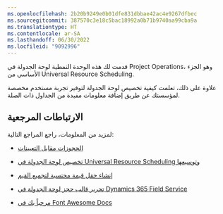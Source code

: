 ```yaml
---
ms.openlocfilehash: 2b20b9249e0b01dfe831dbbae42ac4e9267dfbec
ms.sourcegitcommit: 387570c3e18c5bac18992a0b71b9740aa99cba9a
ms.translationtype: HT
ms.contentlocale: ar-SA
ms.lasthandoff: 06/30/2022
ms.locfileid: "9092996"
---
```

قدمت لك هذه الوحدة النمطية لوحة الجدولة في Project Operations، وهو الجزء الأساسي من Universal Resource Scheduling.

علاوة على ذلك، تعلمت كيفية تخصيص لوحة الجدولة لتوفير تجربة مستخدم مخصصة لمؤسستك عن طريق إضافة معلومات مفيدة من الجداول ذات الصلة.

## <a name="reference-links"></a>الارتباطات المرجعية

لمزيد من المعلومات، راجع المراجع التالية:

- [الحجوزات مقابل التعيينات](/dynamics365/project-operations/resource-management/booking-vs-assignment/?azure-portal=true)

- [تخصيص لوحة الجدولة في Universal Resource Scheduling وتوسيعها](/dynamics365/common-scheduler/extend-schedule-board-custom-resource-attribute/?azure-portal=true)

- [إنشاء حقل قيمة محتسبة لتجميع القيم](/dynamics365/customerengagement/on-premises/customize/define-rollup-fields/?azure-portal=true)

- [تحرير قالب حجز لوحة الجدولة في Dynamics 365 Field Service](/dynamics365/field-service/booking-template/?azure-portal=true)

- [مرحباً بك في Font Awesome Docs](https://fontawesome.com/docs/?azure-portal=true)
